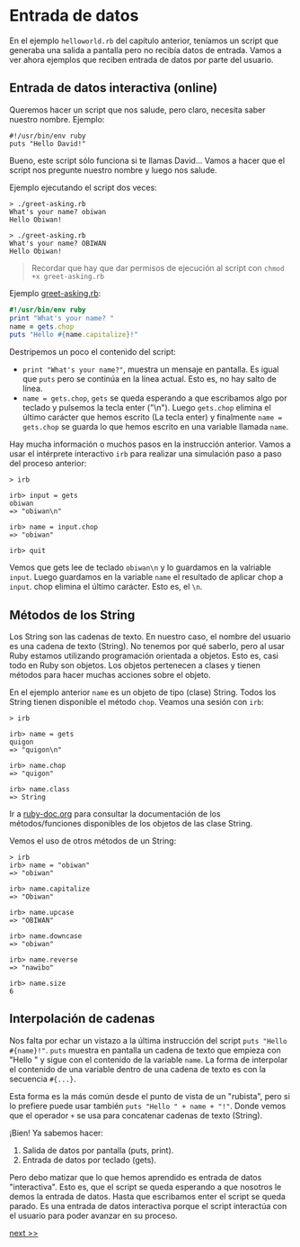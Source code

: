 
# Entrada de datos

En el ejemplo `helloworld.rb` del capítulo anterior, teníamos un script que generaba una salida a pantalla pero no recibía datos de entrada. Vamos a ver ahora ejemplos que reciben entrada de datos por parte del usuario.

## Entrada de datos interactiva (online)

Queremos hacer un script que nos salude, pero claro, necesita saber nuestro nombre. Ejemplo:

```
#!/usr/bin/env ruby
puts "Hello David!"
```

Bueno, este script sólo funciona si te llamas David... Vamos a hacer que el script nos pregunte nuestro nombre y luego nos salude.

Ejemplo ejecutando el script dos veces:
```
> ./greet-asking.rb
What's your name? obiwan
Hello Obiwan!

> ./greet-asking.rb
What's your name? OBIWAN
Hello Obiwan!
```

> Recordar que hay que dar permisos de ejecución al script con `chmod +x greet-asking.rb`

Ejemplo [greet-asking.rb](example/greet-asking.rb):
```ruby
#!/usr/bin/env ruby
print "What's your name? "
name = gets.chop
puts "Hello #{name.capitalize}!"
```

Destripemos un poco el contenido del script:
* `print "What's your name?"`, muestra un mensaje en pantalla. Es igual que `puts` pero se continúa en la línea actual. Esto es, no hay salto de línea.
* `name = gets.chop`, `gets` se queda esperando a que escribamos algo por teclado y pulsemos la tecla enter ("\n"). Luego `gets.chop` elimina el último carácter que hemos escrito (La tecla enter) y finalmente `name = gets.chop` se guarda lo que hemos escrito en una variable llamada `name`.

Hay mucha información o muchos pasos en la instrucción anterior. Vamos a usar el intérprete interactivo `irb` para realizar una simulación paso a paso del proceso anterior:

```
> irb

irb> input = gets
obiwan
=> "obiwan\n"

irb> name = input.chop
=> "obiwan"

irb> quit
```

Vemos que gets lee de teclado `obiwan\n` y lo guardamos en la valriable `input`. Luego guardamos en la variable `name` el resultado de aplicar chop a `input`. chop elimina el último carácter. Esto es, el `\n`.

## Métodos de los String

Los String son las cadenas de texto. En nuestro caso, el nombre del usuario es una cadena de texto (String). No tenemos por qué saberlo, pero al usar Ruby estamos utilizando programación orientada a objetos. Esto es, casi todo en Ruby son objetos. Los objetos pertenecen a clases y tienen métodos para hacer muchas acciones sobre el objeto.

En el ejemplo anterior `name` es un objeto de tipo (clase) String. Todos los String tienen disponible el método `chop`. Veamos una sesión con `irb`:


```
> irb

irb> name = gets
quigon
=> "quigon\n"

irb> name.chop
=> "quigon"

irb> name.class
=> String
```

Ir a [ruby-doc.org](https://ruby-doc.org/core-2.6.5/String.html) para consultar la documentación de los métodos/funciones disponibles de los objetos de las clase String.

Vemos el uso de otros métodos de un String:
```
> irb
irb> name = "obiwan"
=> "obiwan"

irb> name.capitalize
=> "Obiwan"

irb> name.upcase
=> "OBIWAN"

irb> name.downcase
=> "obiwan"

irb> name.reverse
=> "nawibo"

irb> name.size
6
```

## Interpolación de cadenas

Nos falta por echar un vistazo a la última instrucción del script `puts "Hello #{name}!"`. `puts` muestra en pantalla un cadena de texto que empieza con "Hello " y sigue con el contenido de la variable `name`. La forma de interpolar el contenido de una variable dentro de una cadena de texto es con la secuencia `#{...}`.

Esta forma es la más común desde el punto de vista de un "rubista", pero si lo prefiere puede usar también `puts "Hello " + name + "!"`. Donde vemos que el operador `+` se usa para concatenar cadenas de texto (String).

¡Bien! Ya sabemos hacer:
1. Salida de datos por pantalla (puts, print).
2. Entrada de datos por teclado (gets).

Pero debo matizar que lo que hemos aprendido es entrada de datos "interactiva". Esto es, que el script se queda esperando a que nosotros le demos la entrada de datos. Hasta que escribamos enter el script se queda parado. Es una entrada de datos interactiva porque el script interactúa con el usuario para poder avanzar en su proceso.

[next >>](entrada-no-interactiva.md)
